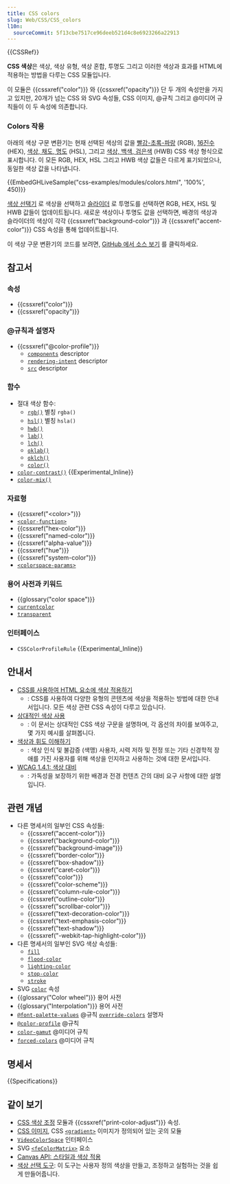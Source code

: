 ```yaml
---
title: CSS colors
slug: Web/CSS/CSS_colors
l10n:
  sourceCommit: 5f13cbe7517ce96deeb521d4c8e6923266a22913
---
```


{{CSSRef}}

**CSS 색상**은 색상, 색상 유형, 색상 혼합, 투명도 그리고 이러한 색상과 효과를 HTML에 적용하는 방법을 다루는 CSS 모듈입니다.

이 모듈은 {{cssxref("color")}} 와 {{cssxref("opacity")}} 단 두 개의 속성만을 가지고 있지만, 20개가 넘는 CSS 와 SVG 속성들, CSS 이미지, @규칙 그리고 @미디어 규칙들이 이 두 속성에 의존합니다.

### Colors 작용

아래의 색상 구문 변환기는 현재 선택된 색상의 값을 [빨강-초록-파랑](/ko/docs/Web/CSS/color_value/rgb) (RGB), [16진수](/ko/docs/Web/CSS/hex-color) (HEX), [색상, 채도, 명도](/ko/docs/Web/CSS/color_value/hsl) (HSL), 그리고 [색상, 백색, 검은색](/ko/docs/Web/CSS/color_value/hwb) (HWB) CSS 색상 형식으로 표시합니다. 이 모든 RGB, HEX, HSL 그리고 HWB 색상 값들은 다르게 표기되었으나, 동일한 색상 값을 나타냅니다.

{{EmbedGHLiveSample("css-examples/modules/colors.html", '100%', 450)}}

[색상 선택기](/ko/docs/Web/HTML/Element/input/color) 로 색상을 선택하고 [슬라이더](/ko/docs/Web/HTML/Element/input/range) 로 투명도를 선택하면 RGB, HEX, HSL 및 HWB 값들이 업데이트됩니다. 새로운 색상이나 투명도 값을 선택하면, 배경의 색상과 슬라이더의 색상이 각각 {{cssxref("background-color")}} 과 {{cssxref("accent-color")}} CSS 속성을 통해 업데이트됩니다.

이 색상 구문 변환기의 코드를 보려면, [GitHub 에서 소스 보기](https://github.com/mdn/css-examples/blob/main/modules/colors.html) 를 클릭하세요.

## 참고서

### 속성

- {{cssxref("color")}}
- {{cssxref("opacity")}}

### @규칙과 설명자

- {{cssxref("@color-profile")}}
  - [`components`](/ko/docs/Web/CSS/@color-profile#descriptors) descriptor
  - [`rendering-intent`](/ko/docs/Web/CSS/@color-profile#descriptors) descriptor
  - [`src`](/ko/docs/Web/CSS/@color-profile#descriptors) descriptor

### 함수

- 절대 색상 함수:
  - [`rgb()`](/ko/docs/Web/CSS/color_value/rgb) 별칭 `rgba()`
  - [`hsl()`](/ko/docs/Web/CSS/color_value/hsl) 별칭 `hsla()`
  - [`hwb()`](/ko/docs/Web/CSS/color_value/hwb)
  - [`lab()`](/ko/docs/Web/CSS/color_value/lab)
  - [`lch()`](/ko/docs/Web/CSS/color_value/lch)
  - [`oklab()`](/ko/docs/Web/CSS/color_value/oklab)
  - [`oklch()`](/ko/docs/Web/CSS/color_value/oklch)
  - [`color()`](/ko/docs/Web/CSS/color_value/color)
- [`color-contrast()`](/ko/docs/Web/CSS/color_value/color-contrast) {{Experimental_Inline}}
- [`color-mix()`](/ko/docs/Web/CSS/color_value/color-mix)

### 자료형

- {{cssxref("&lt;color&gt;")}}
- [`<color-function>`](#functions)
- {{cssxref("hex-color")}}
- {{cssxref("named-color")}}
- {{cssxref("alpha-value")}}
- {{cssxref("hue")}}
- {{cssxref("system-color")}}
- [`<colorspace-params>`](/ko/docs/Web/CSS/color_value/color#using_predefined_colorspaces_with_color)

### 용어 사전과 키워드

- {{glossary("color space")}}
- [`currentcolor`](/ko/docs/Web/CSS/color_value#currentcolor_keyword)
- [`transparent`](/ko/docs/Web/CSS/named-color#transparent)

### 인터페이스

- `CSSColorProfileRule` {{Experimental_Inline}}

## 안내서

- [CSS를 사용하여 HTML 요소에 색상 적용하기](/ko/docs/Web/CSS/CSS_colors/Applying_color)
  - : CSS를 사용하여 다양한 유형의 콘텐츠에 색상을 적용하는 방법에 대한 안내서입니다. 모든 색상 관련 CSS 속성이 다루고 있습니다.
- [상대적인 색상 사용](/ko/docs/Web/CSS/CSS_colors/Relative_colors)
  - : 이 문서는 상대적인 CSS 색상 구문을 설명하며, 각 옵션의 차이를 보여주고, 몇 가지 예시를 살펴봅니다.
- [색상과 휘도 이해하기](/ko/docs/Web/Accessibility/Understanding_Colors_and_Luminance)
  - : 색상 인식 및 불감증 (색맹) 사용자, 시력 저하 및 전정 또는 기타 신경학적 장애를 가진 사용자를 위해 색상을 인지하고 사용하는 것에 대한 문서입니다.
- [WCAG 1.4.1: 색상 대비](/ko/docs/Web/Accessibility/Understanding_WCAG/Perceivable/Color_contrast)
  - : 가독성을 보장하기 위한 배경과 전경 컨텐츠 간의 대비 요구 사항에 대한 설명입니다.

## 관련 개념

- 다른 명세서의 일부인 CSS 속성들:
  - {{cssxref("accent-color")}}
  - {{cssxref("background-color")}}
  - {{cssxref("background-image")}}
  - {{cssxref("border-color")}}
  - {{cssxref("box-shadow")}}
  - {{cssxref("caret-color")}}
  - {{cssxref("color")}}
  - {{cssxref("color-scheme")}}
  - {{cssxref("column-rule-color")}}
  - {{cssxref("outline-color")}}
  - {{cssxref("scrollbar-color")}}
  - {{cssxref("text-decoration-color")}}
  - {{cssxref("text-emphasis-color")}}
  - {{cssxref("text-shadow")}}
  - {{cssxref("-webkit-tap-highlight-color")}}
- 다른 명세서의 일부인 SVG 색상 속성들:
  - [`fill`](/ko/docs/Web/SVG/Attribute/fill)
  - [`flood-color`](/ko/docs/Web/SVG/Attribute/flood-color)
  - [`lighting-color`](/ko/docs/Web/SVG/Attribute/lighting-color)
  - [`stop-color`](/ko/docs/Web/SVG/Attribute/stop-color)
  - [`stroke`](/ko/docs/Web/SVG/Attribute/stroke)
- SVG [`color`](/ko/docs/Web/SVG/Attribute/color) 속성
- {{glossary("Color wheel")}} 용어 사전
- {{glossary("Interpolation")}} 용어 사전
- [`@font-palette-values`](/ko/docs/Web/CSS/@font-palette-values) @규칙 [`override-colors`](/ko/docs/Web/CSS/@font-palette-values/override-colors) 설명자
- [`@color-profile`](/ko/docs/Web/CSS/@color-profile) @규칙
- [`color-gamut`](/ko/docs/Web/CSS/@media/color-gamut) @미디어 규칙
- [`forced-colors`](/ko/docs/Web/CSS/@media/forced-colors) @미디어 규칙

## 명세서

{{Specifications}}

## 같이 보기

- [CSS 색상 조정](/ko/docs/Web/CSS/CSS_color_adjustment) 모듈과 {{cssxref("print-color-adjust")}} 속성.
- [CSS 이미지](/ko/docs/Web/CSS/CSS_images), CSS [`<gradient>`](/ko/docs/Web/CSS/gradient) 이미지가 정의되어 있는 곳의 모듈
- [`VideoColorSpace`](/ko/docs/Web/API/VideoColorSpace) 인터페이스
- SVG [`<feColorMatrix>`](/ko/docs/Web/SVG/Element/feColorMatrix) 요소
- [Canvas API: 스타일과 색상 적용](/ko/docs/Web/API/Canvas_API/Tutorial/Applying_styles_and_colors#colors)
- [색상 선택 도구](/ko/docs/Web/CSS/CSS_colors/Color_picker_tool): 이 도구는 사용자 정의 색상을 만들고, 조정하고 실험하는 것을 쉽게 만들어줍니다.
